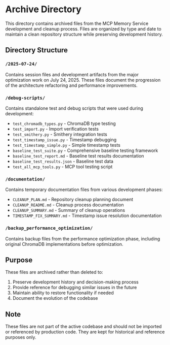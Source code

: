 # Archive Directory

This directory contains archived files from the MCP Memory Service development and cleanup process. Files are organized by type and date to maintain a clean repository structure while preserving development history.

## Directory Structure

### `/2025-07-24/`
Contains session files and development artifacts from the major optimization work on July 24, 2025. These files document the progression of the architecture refactoring and performance improvements.

### `/debug-scripts/`
Contains standalone test and debug scripts that were used during development:
- `test_chromadb_types.py` - ChromaDB type testing
- `test_import.py` - Import verification tests
- `test_smithery.py` - Smithery integration tests
- `test_timestamp_issue.py` - Timestamp debugging
- `test_timestamp_simple.py` - Simple timestamp tests
- `baseline_test_suite.py` - Comprehensive baseline testing framework
- `baseline_test_report.md` - Baseline test results documentation
- `baseline_test_results.json` - Baseline test data
- `test_all_mcp_tools.py` - MCP tool testing script

### `/documentation/`
Contains temporary documentation files from various development phases:
- `CLEANUP_PLAN.md` - Repository cleanup planning document
- `CLEANUP_README.md` - Cleanup process documentation
- `CLEANUP_SUMMARY.md` - Summary of cleanup operations
- `TIMESTAMP_FIX_SUMMARY.md` - Timestamp issue resolution documentation

### `/backup_performance_optimization/`
Contains backup files from the performance optimization phase, including original ChromaDB implementations before optimization.

## Purpose

These files are archived rather than deleted to:
1. Preserve development history and decision-making process
2. Provide reference for debugging similar issues in the future
3. Maintain ability to restore functionality if needed
4. Document the evolution of the codebase

## Note

These files are not part of the active codebase and should not be imported or referenced by production code. They are kept for historical and reference purposes only.